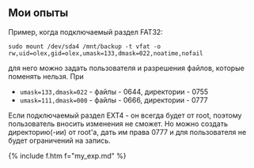 ## Мои опыты

Пример, когда подключаемый раздел FAT32:

`sudo mount /dev/sda4 /mnt/backup -t vfat -o rw,uid=olex,gid=olex,umask=133,dmask=022,noatime,nofail`

для него можно задать пользователя и разрешения файлов, которые поменять нельзя. При

- `umask=133,dmask=022` - файлы - 0644, директории - 0755
- `umask=111,dmask=000` - файлы - 0666, директории - 0777

Если подключаемый раздел EXT4 - он всегда будет от root, поэтому пользователь вносить изменения не сможет. Но можно создать директорию(-ии) от root'а, дать им права 0777 и для пользователя не будет ограничений на запись.

{% include f.htm f="my_exp.md" %}